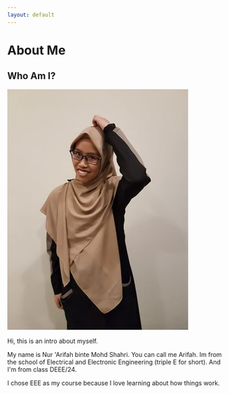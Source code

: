 ```yaml
---
layout: default
---
```


# About Me

## Who Am I?


![](docs/images/profile.jpg)


Hi, this is an intro about myself.

My name is Nur 'Arifah binte Mohd Shahri. You can call me Arifah. Im from the school of Electrical and Electronic Engineering (triple E for short). And I'm from class DEEE/24.

I chose EEE as my course because I love learning about how things work. 


